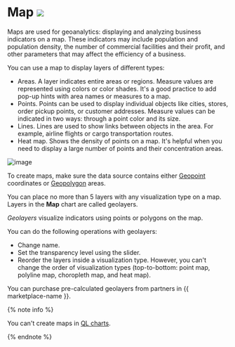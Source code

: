 # Map ![](../../_assets/datalens/heatmap.svg)

Maps are used for geoanalytics: displaying and analyzing business indicators on a map. These indicators may include population and population density, the number of commercial facilities and their profit, and other parameters that may affect the efficiency of a business.

You can use a map to display layers of different types:

* Areas. A layer indicates entire areas or regions. Measure values are represented using colors or color shades. It's a good practice to add pop-up hints with area names or measures to a map.
* Points. Points can be used to display individual objects like cities, stores, order pickup points, or customer addresses. Measure values can be indicated in two ways: through a point color and its size.
* Lines. Lines are used to show links between objects in the area. For example, airline flights or cargo transportation routes.
* Heat map. Shows the density of points on a map. It's helpful when you need to display a large number of points and their concentration areas.

![image](../../_assets/datalens/visualization-ref/map/map.png)

To create maps, make sure the data source contains either [Geopoint](../concepts/data-types.md#geopoint) coordinates or [Geopolygon](../concepts/data-types.md#geopolygon) areas.

You can place no more than 5 layers with any visualization type on a map. Layers in the **Map** chart are called geolayers.

_Geolayers_ visualize indicators using points or polygons on the map.

You can do the following operations with geolayers:

* Change name.
* Set the transparency level using the slider.
* Reorder the layers inside a visualization type. However, you can't change the order of visualization types (top-to-bottom: point map, polyline map, choropleth map, and heat map).

You can purchase pre-calculated geolayers from partners in {{ marketplace-name }}.

{% note info %}

You can't create maps in [QL charts](../concepts/chart/index.md#sql-charts).

{% endnote %}
